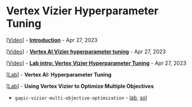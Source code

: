 # Vertex Vizier Hyperparameter Tuning

[<a class="reference external" href="https://www.youtube.com/watch?v=3ESB-9UEqfg" target="_blank">Video</a>] - **[Introduction](intro.md)** - Apr 27, 2023

[<a class="reference external" href="https://www.youtube.com/watch?v=ChkQ_gX0n-w" target="_blank">Video</a>] - **[Vertex AI Vizier hyperparameter tuning](vertex_ai_vizier_hyperparameter_tuning.md)** - Apr 27, 2023

[<a class="reference external" href="https://www.youtube.com/watch?v=ogU3gK2wTAI" target="_blank">Video</a>] - **[Lab intro: Vertex Vizier Hyperparameter Tuning](lab_intro_vertex_vizier_hyperparameter_tuning.md)** - Apr 27, 2023

[<a class="reference external" href="https://www.cloudskillsboost.google/course_sessions/2438562/labs/376611" target="_blank">Lab</a>] - **Vertex AI: Hyperparameter Tuning**

[<a class="reference external" href="https://www.cloudskillsboost.google/course_sessions/2438562/labs/376612" target="_blank">Lab</a>] - **Using Vertex Vizier to Optimize Multiple Objectives**
* `gapic-vizier-multi-objective-optimization` - <a class="reference external" href="https://github.com/GoogleCloudPlatform/training-data-analyst/blob/master/courses/machine_learning/deepdive2/machine_learning_in_the_enterprise/labs/gapic-vizier-multi-objective-optimization.ipynb" target="_blank">lab</a>, <a class="reference external" href="https://github.com/GoogleCloudPlatform/training-data-analyst/blob/master/courses/machine_learning/deepdive2/machine_learning_in_the_enterprise/solutions/gapic-vizier-multi-objective-optimization.ipynb" target="_blank">sol</a>
